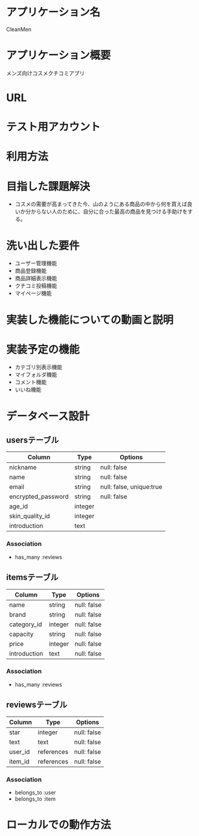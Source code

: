# アプリケーション名
CleanMen

# アプリケーション概要
メンズ向けコスメクチコミアプリ

# URL

# テスト用アカウント

# 利用方法

# 目指した課題解決
- コスメの需要が高まってきた今、山のようにある商品の中から何を買えば良いか分からない人のために、自分に合った最高の商品を見つける手助けをする。

# 洗い出した要件
- ユーザー管理機能
- 商品登録機能
- 商品詳細表示機能
- クチコミ投稿機能
- マイページ機能

# 実装した機能についての動画と説明

# 実装予定の機能
- カテゴリ別表示機能
- マイフォルダ機能
- コメント機能
- いいね機能

# データベース設計

## usersテーブル
| Column             | Type    | Options                  |
| ------------------ | ------- | ------------------------ |
| nickname           | string  | null: false              |
| name               | string  | null: false              |
| email              | string  | null: false, unique:true |
| encrypted_password | string  | null: false              |
| age_id             | integer |                          |
| skin_quality_id    | integer |                          |
| introduction       | text    |                          |

### Association
- has_many :reviews

## itemsテーブル
| Column       | Type    | Options     |
| ------------ | ------- | ----------- |
| name         | string  | null: false |
| brand        | string  | null: false |
| category_id  | integer | null: false |
| capacity     | string  | null: false |
| price        | integer | null: false |
| introduction | text    | null: false |

### Association
- has_many :reviews

## reviewsテーブル
| Column  | Type       | Options     |
| ------- | ---------- | ----------- |
| star    | integer    | null: false |
| text    | text       | null: false |
| user_id | references | null: false |
| item_id | references | null: false |

### Association
- belongs_to :user
- belongs_to :item

# ローカルでの動作方法